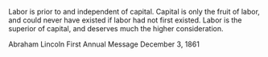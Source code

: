 Labor is prior to and independent of capital. Capital is only the fruit of labor, and could never have existed if labor had not first existed. Labor is the superior of capital, and deserves much the higher consideration.

Abraham Lincoln
First Annual Message
December 3, 1861
